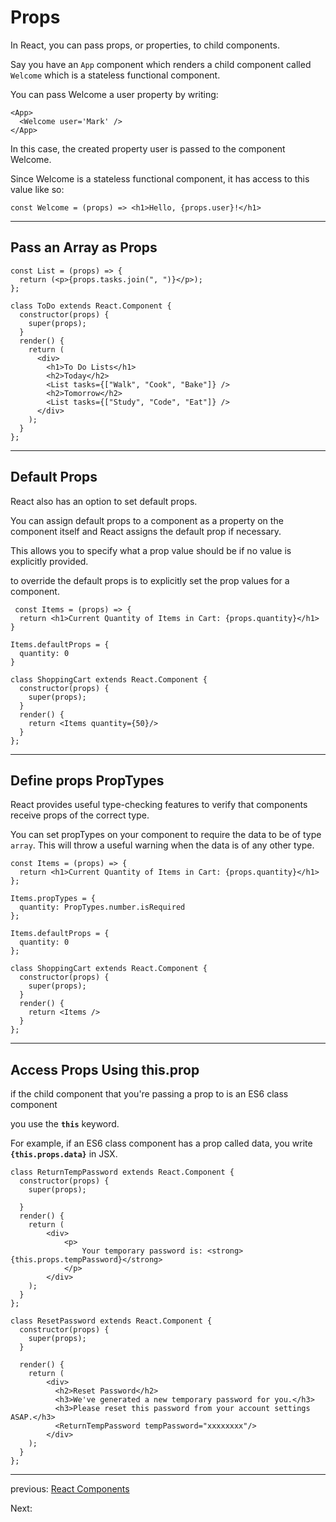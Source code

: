 # Props

In React, you can pass props, or properties, to child components. 

Say you have an `App` component which renders a child component called `Welcome` which is a stateless functional component. 

You can pass Welcome a user property by writing:
```
<App>
  <Welcome user='Mark' />
</App>
```
In this case, the created property user is passed to the component Welcome. 

Since Welcome is a stateless functional component, it has access to this value like so:
```
const Welcome = (props) => <h1>Hello, {props.user}!</h1>
```

---
## Pass an Array as Props

```
const List = (props) => {
  return (<p>{props.tasks.join(", ")}</p>);
};

class ToDo extends React.Component {
  constructor(props) {
    super(props);
  }
  render() {
    return (
      <div>
        <h1>To Do Lists</h1>
        <h2>Today</h2>
        <List tasks={["Walk", "Cook", "Bake"]} />
        <h2>Tomorrow</h2>
        <List tasks={["Study", "Code", "Eat"]} />
      </div>
    );
  }
};

```
---
## Default Props

React also has an option to set default props. 

You can assign default props to a component as a property on the component itself and React assigns the default prop if necessary. 

This allows you to specify what a prop value should be if no value is explicitly provided.

to override the default props is to explicitly set the prop values for a component.

```
 const Items = (props) => {
  return <h1>Current Quantity of Items in Cart: {props.quantity}</h1>
}

Items.defaultProps = {
  quantity: 0
}

class ShoppingCart extends React.Component {
  constructor(props) {
    super(props);
  }
  render() {
    return <Items quantity={50}/>
  }
};
```
---
## Define props PropTypes

React provides useful type-checking features to verify that components receive props of the correct type.

You can set propTypes on your component to require the data to be of type `array`. This will throw a useful warning when the data is of any other type.

```
const Items = (props) => {
  return <h1>Current Quantity of Items in Cart: {props.quantity}</h1>
};

Items.propTypes = {
  quantity: PropTypes.number.isRequired
};

Items.defaultProps = {
  quantity: 0
};

class ShoppingCart extends React.Component {
  constructor(props) {
    super(props);
  }
  render() {
    return <Items />
  }
};
```
---
## Access Props Using this.prop

if the child component that you're passing a prop to is an ES6 class component

you use the **`this`** keyword. 

For example, if an ES6 class component has a prop called data, you write **`{this.props.data}`** in JSX.

```
class ReturnTempPassword extends React.Component {
  constructor(props) {
    super(props);

  }
  render() {
    return (
        <div>
            <p>
                Your temporary password is: <strong>{this.props.tempPassword}</strong>
            </p>
        </div>
    );
  }
};

class ResetPassword extends React.Component {
  constructor(props) {
    super(props);
  }

  render() {
    return (
        <div>
          <h2>Reset Password</h2>
          <h3>We've generated a new temporary password for you.</h3>
          <h3>Please reset this password from your account settings ASAP.</h3>
          <ReturnTempPassword tempPassword="xxxxxxxx"/>
        </div>
    );
  }
};
```
---
previous: [React Components](ReactComponent.md)

Next: []()